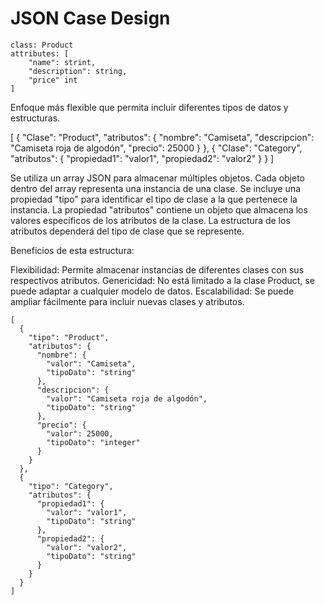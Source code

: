 # JSON Case Design

~~~
class: Product
attributes: [
	"name": strint,
	"description": string,
	"price" int
]
~~~

Enfoque más flexible que permita incluir diferentes tipos de datos y estructuras.

[
  {
    "Clase": "Product",
    "atributos": {
      "nombre": "Camiseta",
      "descripcion": "Camiseta roja de algodón",
      "precio": 25000
    }
  },
  {
    "Clase": "Category",
    "atributos": {
      "propiedad1": "valor1",
      "propiedad2": "valor2"
    }
  }
]

Se utiliza un array JSON para almacenar múltiples objetos.
Cada objeto dentro del array representa una instancia de una clase.
Se incluye una propiedad "tipo" para identificar el tipo de clase a la que pertenece la instancia.
La propiedad "atributos" contiene un objeto que almacena los valores específicos de los atributos de la clase.
La estructura de los atributos dependerá del tipo de clase que se represente.


Beneficios de esta estructura:

Flexibilidad: Permite almacenar instancias de diferentes clases con sus respectivos atributos.
Genericidad: No está limitado a la clase Product, se puede adaptar a cualquier modelo de datos.
Escalabilidad: Se puede ampliar fácilmente para incluir nuevas clases y atributos.


~~~~
[
  {
    "tipo": "Product",
    "atributos": {
      "nombre": {
        "valor": "Camiseta",
        "tipoDato": "string"
      },
      "descripcion": {
        "valor": "Camiseta roja de algodón",
        "tipoDato": "string"
      },
      "precio": {
        "valor": 25000,
        "tipoDato": "integer"
      }
    }
  },
  {
    "tipo": "Category",
    "atributos": {
      "propiedad1": {
        "valor": "valor1",
        "tipoDato": "string"
      },
      "propiedad2": {
        "valor": "valor2",
        "tipoDato": "string"
      }
    }
  }
]

~~~~ 